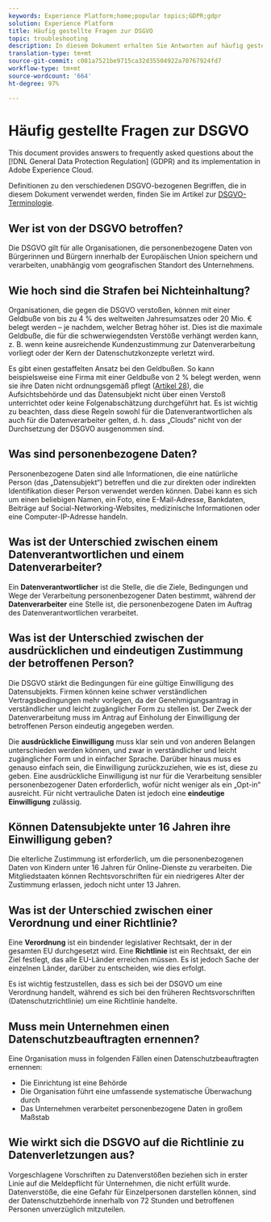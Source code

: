 ```yaml
---
keywords: Experience Platform;home;popular topics;GDPR;gdpr
solution: Experience Platform
title: Häufig gestellte Fragen zur DSGVO
topic: troubleshooting
description: In diesem Dokument erhalten Sie Antworten auf häufig gestellte Fragen zur Datenschutz-Grundverordnung (DSGVO) und ihrer Implementierung in Adobe Experience Cloud.
translation-type: tm+mt
source-git-commit: c081a7521be9715ca32d35504922a70767924fd7
workflow-type: tm+mt
source-wordcount: '664'
ht-degree: 97%

---
```



# Häufig gestellte Fragen zur DSGVO

This document provides answers to frequently asked questions about the [!DNL General Data Protection Regulation] (GDPR) and its implementation in Adobe Experience Cloud.

Definitionen zu den verschiedenen DSGVO-bezogenen Begriffen, die in diesem Dokument verwendet werden, finden Sie im Artikel zur [DSGVO-Terminologie](terminology.md).

## Wer ist von der DSGVO betroffen?

Die DSGVO gilt für alle Organisationen, die personenbezogene Daten von Bürgerinnen und Bürgern innerhalb der Europäischen Union speichern und verarbeiten, unabhängig vom geografischen Standort des Unternehmens.

## Wie hoch sind die Strafen bei Nichteinhaltung?

Organisationen, die gegen die DSGVO verstoßen, können mit einer Geldbuße von bis zu 4 % des weltweiten Jahresumsatzes oder 20 Mio. € belegt werden – je nachdem, welcher Betrag höher ist. Dies ist die maximale Geldbuße, die für die schwerwiegendsten Verstöße verhängt werden kann, z. B. wenn keine ausreichende Kundenzustimmung zur Datenverarbeitung vorliegt oder der Kern der Datenschutzkonzepte verletzt wird.

Es gibt einen gestaffelten Ansatz bei den Geldbußen. So kann beispielsweise eine Firma mit einer Geldbuße von 2 % belegt werden, wenn sie ihre Daten nicht ordnungsgemäß pflegt ([Artikel 28](https://www.privacy-regulation.eu/de/28.htm)), die Aufsichtsbehörde und das Datensubjekt nicht über einen Verstoß unterrichtet oder keine Folgenabschätzung durchgeführt hat. Es ist wichtig zu beachten, dass diese Regeln sowohl für die Datenverantwortlichen als auch für die Datenverarbeiter gelten, d. h. dass „Clouds“ nicht von der Durchsetzung der DSGVO ausgenommen sind.

## Was sind personenbezogene Daten?

Personenbezogene Daten sind alle Informationen, die eine natürliche Person (das „Datensubjekt“) betreffen und die zur direkten oder indirekten Identifikation dieser Person verwendet werden können. Dabei kann es sich um einen beliebigen Namen, ein Foto, eine E-Mail-Adresse, Bankdaten, Beiträge auf Social-Networking-Websites, medizinische Informationen oder eine Computer-IP-Adresse handeln.

## Was ist der Unterschied zwischen einem Datenverantwortlichen und einem Datenverarbeiter?

Ein **Datenverantwortlicher** ist die Stelle, die die Ziele, Bedingungen und Wege der Verarbeitung personenbezogener Daten bestimmt, während der **Datenverarbeiter** eine Stelle ist, die personenbezogene Daten im Auftrag des Datenverantwortlichen verarbeitet.

## Was ist der Unterschied zwischen der ausdrücklichen und eindeutigen Zustimmung der betroffenen Person?

Die DSGVO stärkt die Bedingungen für eine gültige Einwilligung des Datensubjekts. Firmen können keine schwer verständlichen Vertragsbedingungen mehr vorlegen, da der Genehmigungsantrag in verständlicher und leicht zugänglicher Form zu stellen ist. Der Zweck der Datenverarbeitung muss im Antrag auf Einholung der Einwilligung der betroffenen Person eindeutig angegeben werden.

Die **ausdrückliche Einwilligung** muss klar sein und von anderen Belangen unterschieden werden können, und zwar in verständlicher und leicht zugänglicher Form und in einfacher Sprache. Darüber hinaus muss es genauso einfach sein, die Einwilligung zurückzuziehen, wie es ist, diese zu geben. Eine ausdrückliche Einwilligung ist nur für die Verarbeitung sensibler personenbezogener Daten erforderlich, wofür nicht weniger als ein „Opt-in“ ausreicht. Für nicht vertrauliche Daten ist jedoch eine **eindeutige Einwilligung** zulässig.

## Können Datensubjekte unter 16 Jahren ihre Einwilligung geben?

Die elterliche Zustimmung ist erforderlich, um die personenbezogenen Daten von Kindern unter 16 Jahren für Online-Dienste zu verarbeiten. Die Mitgliedstaaten können Rechtsvorschriften für ein niedrigeres Alter der Zustimmung erlassen, jedoch nicht unter 13 Jahren.

## Was ist der Unterschied zwischen einer Verordnung und einer Richtlinie?

Eine **Verordnung** ist ein bindender legislativer Rechtsakt, der in der gesamten EU durchgesetzt wird. Eine **Richtlinie** ist ein Rechtsakt, der ein Ziel festlegt, das alle EU-Länder erreichen müssen. Es ist jedoch Sache der einzelnen Länder, darüber zu entscheiden, wie dies erfolgt.

Es ist wichtig festzustellen, dass es sich bei der DSGVO um eine Verordnung handelt, während es sich bei den früheren Rechtsvorschriften (Datenschutzrichtlinie) um eine Richtlinie handelte.

## Muss mein Unternehmen einen Datenschutzbeauftragten ernennen?

Eine Organisation muss in folgenden Fällen einen Datenschutzbeauftragten ernennen:

* Die Einrichtung ist eine Behörde
* Die Organisation führt eine umfassende systematische Überwachung durch
* Das Unternehmen verarbeitet personenbezogene Daten in großem Maßstab

## Wie wirkt sich die DSGVO auf die Richtlinie zu Datenverletzungen aus?

Vorgeschlagene Vorschriften zu Datenverstößen beziehen sich in erster Linie auf die Meldepflicht für Unternehmen, die nicht erfüllt wurde. Datenverstöße, die eine Gefahr für Einzelpersonen darstellen können, sind der Datenschutzbehörde innerhalb von 72 Stunden und betroffenen Personen unverzüglich mitzuteilen.